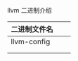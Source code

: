 



llvm 二进制介绍

| 二进制文件名 |      |      |
| ------------ | ---- | ---- |
| llvm-config  |      |      |
|              |      |      |
|              |      |      |